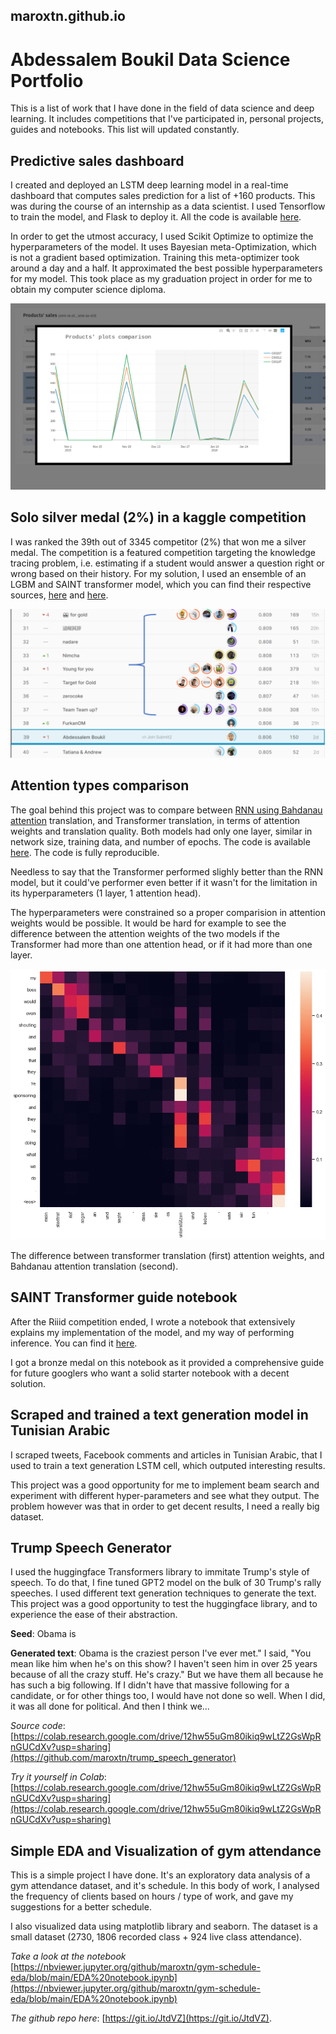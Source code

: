 ## maroxtn.github.io

# Abdessalem Boukil Data Science Portfolio
This is a list of work that I have done in the field of data science and deep learning. It includes competitions that I've participated in, personal projects, guides and notebooks. This list will updated constantly.

## **Predictive sales dashboard**
I created and deployed an LSTM deep learning model in a real-time dashboard that computes sales prediction for a list of +160 products. This was during the course of an internship as a data scientist. I used Tensorflow to train the model, and Flask to deploy it. All the code is available [here](https://github.com/maroxtn/forecast-dashboard).

In order to get the utmost accuracy, I used Scikit Optimize to optimize the hyperparameters of the model. It uses Bayesian meta-Optimization, which is not a gradient based optimization. Training this meta-optimizer took around a day and a half. It approximated the best possible hyperparameters for my model. This took place as my graduation project in order for me to obtain my computer science diploma.


![dashboard](image/dashboard.png)

## **Solo silver medal (2%) in a kaggle competition**
I was ranked the 39th out of 3345 competitor (2%) that won me a silver medal. The competition is a featured competition targeting the knowledge tracing problem, i.e. estimating if a student would answer a question right or wrong based on their history. For my solution, I used an ensemble of an LGBM and SAINT transformer model, which you can find their respective sources, [here](https://github.com/maroxtn/LGBM-riiid-kaggle) and [here](https://github.com/maroxtn/SAINT-Transformer-riiid-kaggle).

![rank](image/rank.PNG)
## **Attention types comparison**
The goal behind this project was to compare between [RNN using Bahdanau attention](https://arxiv.org/abs/1409.0473) translation, and Transformer translation, in terms of attention weights and translation quality. Both models had only one layer, similar in network size, training data, and number of epochs. The code is available [here](https://github.com/maroxtn/Transformer-vs-bahdanau-attention). The code is fully reproducible.

Needless to say that the Transformer performed slighly better than the RNN model, but it could've performer even better if it wasn't for the limitation in its hyperparameters (1 layer, 1 attention head).

The hyperparameters were constrained so a proper comparision in attention weights would be possible. It would be hard for example to see the difference between the attention weights of the two models if the Transformer had more than one attention head, or if it had more than one layer.
&nbsp;

![rank](image/1.gif)


The difference between transformer translation (first) attention weights, and Bahdanau attention translation (second).

## **SAINT Transformer guide notebook**
After the Riiid competition ended, I wrote a notebook that extensively explains my implementation of the model, and my way of performing inference. You can find it [here](https://www.kaggle.com/abdessalemboukil/saint-training-inference-guide-39th-solution/comments).

I got a bronze medal on this notebook as it provided a comprehensive guide for future googlers who want a solid starter notebook with a decent solution.
## **Scraped and trained a text generation model in Tunisian Arabic**
I scraped tweets, Facebook comments and articles in Tunisian Arabic, that I used to train a text generation LSTM cell, which outputed interesting results. 

This project was a good opportunity for me to implement beam search and experiment with different hyper-parameters and see what they output. The problem however was that in order to get decent results, I need a really big dataset.

## **Trump Speech Generator**
I used the huggingface Transformers library to immitate Trump's style of speech. To do that, I fine tuned GPT2 model on the bulk of 30 Trump's rally speeches. I used different text generation techniques to generate the text. This project was a good opportunity to test the huggingface library, and to experience the ease of their abstraction.

**Seed**: Obama is

**Generated text**: Obama is the craziest person I've ever met." I said, "You mean like him when he's on this show? I haven't seen him in over 25 years because of all the crazy stuff. He's crazy." But we have them all because he has such a big following. If I didn't have that massive following for a candidate, or for other things too, I would have not done so well. When I did, it was all done for political. And then I think we...

*Source code*: [https://colab.research.google.com/drive/12hw55uGm80ikiq9wLtZ2GsWpRnGUCdXv?usp=sharing](https://github.com/maroxtn/trump_speech_generator)

*Try it yourself in Colab*: [https://colab.research.google.com/drive/12hw55uGm80ikiq9wLtZ2GsWpRnGUCdXv?usp=sharing](https://colab.research.google.com/drive/12hw55uGm80ikiq9wLtZ2GsWpRnGUCdXv?usp=sharing)

## **Simple EDA and Visualization of gym attendance**

This is a simple project I have done. It's an exploratory data analysis of a gym attendance dataset, and it's schedule. In this body of work, I analysed the frequency of clients based on hours / type of work, and gave my suggestions for a better schedule.

I also visualized data using matplotlib library and seaborn. The dataset is a small dataset (2730, 1806 recorded class + 924 live class attendance). 

*Take a look at the notebook* [https://nbviewer.jupyter.org/github/maroxtn/gym-schedule-eda/blob/main/EDA%20notebook.ipynb](https://nbviewer.jupyter.org/github/maroxtn/gym-schedule-eda/blob/main/EDA%20notebook.ipynb) 

*The github repo here*: [https://git.io/JtdVZ](https://git.io/JtdVZ).